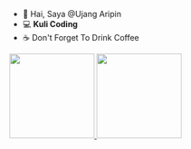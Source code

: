 - 👋 Hai, Saya @Ujang Aripin
- :computer: <b>Kuli Coding</b>
- :coffee: Don't Forget To Drink Coffee

<p align="left">
<a href="https://github.com/ujangaripin24">
  <img height="150em" src="https://github-readme-stats-eight-theta.vercel.app/api?username=ujangaripin24&show_icons=true&theme=tokyonight&include_all_commits=true&count_private=true"/>
  <img height="150em" src="https://github-readme-stats-eight-theta.vercel.app/api/top-langs/?username=ujangaripin24&layout=compact&langs_count=8&theme=tokyonight"/>
</a>
</p>
